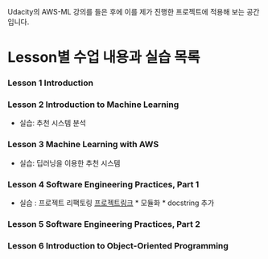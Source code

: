 Udacity의 AWS-ML 강의를 들은 후에 이를 제가 진행한 프로젝트에 적용해 보는 공간입니다.

# Lesson별 수업 내용과 실습 목록

### Lesson 1 Introduction

### Lesson 2 Introduction to Machine Learning
- 실습: 추천 시스템 분석 

### Lesson 3 Machine Learning with AWS
- 실습: 딥러닝을 이용한 추천 시스템

### Lesson 4 Software Engineering Practices, Part 1
- 실습 : 프로젝트 리팩토링 [프로젝트링크]()
         * 모듈화
         * docstring 추가

### Lesson 5 Software Engineering Practices, Part 2

### Lesson 6 Introduction to Object-Oriented Programming

